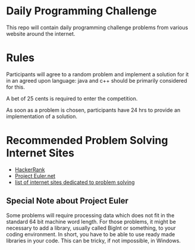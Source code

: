 # Daily Programming Challenge

This repo will contain daily programming challenge problems from various 
website around the internet.

# Rules

Participants will agree to a random problem and implement a solution for it 
in an agreed upon language: java and c++ should be primarily considered for this.

A bet of 25 cents is required to enter the competition.

As soon as a problem is chosen, participants have 24 hrs to provide an implementation of a 
solution.

# Recommended Problem Solving Internet Sites
* [HackerRank](http://hackerrank.com)
* [Project Euler.net](http://projecteuler.net)
* [list of internet sites dedicated to problem solving](https://towardsdatascience.com/top-20-websites-for-coding-challenge-and-competition-in-2020-f667089a5b47)

## Special Note about Project Euler
Some problems will require processing data which does not fit in the standard 64 bit machine word length. For those problems, it might be 
necessary to add a library, usually called BigInt or something, to your coding environment. In short, you have to be able to use 
ready made libraries in your code. This can be tricky, if not impossible, in Windows.
